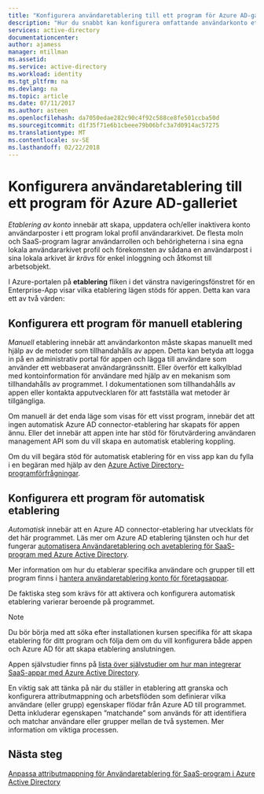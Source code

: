 ```yaml
---
title: "Konfigurera användaretablering till ett program för Azure AD-galleriet | Microsoft Docs"
description: "Hur du snabbt kan konfigurera omfattande användarkonto etablering och borttagning till program som redan finns i Azure AD Application Gallery"
services: active-directory
documentationcenter: 
author: ajamess
manager: mtillman
ms.assetid: 
ms.service: active-directory
ms.workload: identity
ms.tgt_pltfrm: na
ms.devlang: na
ms.topic: article
ms.date: 07/11/2017
ms.author: asteen
ms.openlocfilehash: da7050edae282c90c4f92c588ce8fe501ccba50d
ms.sourcegitcommit: d1f35f71e6b1cbeee79b06bfc3a7d0914ac57275
ms.translationtype: MT
ms.contentlocale: sv-SE
ms.lasthandoff: 02/22/2018
---
```

# <a name="how-to-configure-user-provisioning-to-an-azure-ad-gallery-application"></a>Konfigurera användaretablering till ett program för Azure AD-galleriet

*Etablering av konto* innebär att skapa, uppdatera och/eller inaktivera konto användarposter i ett program lokal profil användararkivet. De flesta moln och SaaS-program lagrar användarrollen och behörigheterna i sina egna lokala användararkivet profil och förekomsten av sådana en användarpost i sina lokala arkivet är *krävs* för enkel inloggning och åtkomst till arbetsobjekt.

I Azure-portalen på **etablering** fliken i det vänstra navigeringsfönstret för en Enterprise-App visar vilka etablering lägen stöds för appen. Detta kan vara ett av två värden:

## <a name="configuring-an-application-for-manual-provisioning"></a>Konfigurera ett program för manuell etablering

*Manuell* etablering innebär att användarkonton måste skapas manuellt med hjälp av de metoder som tillhandahålls av appen. Detta kan betyda att logga in på en administrativ portal för appen och lägga till användare som använder ett webbaserat användargränssnitt. Eller överför ett kalkylblad med kontoinformation för användare med hjälp av en mekanism som tillhandahålls av programmet. I dokumentationen som tillhandahålls av appen eller kontakta apputvecklaren för att fastställa wat metoder är tillgängliga.

Om manuell är det enda läge som visas för ett visst program, innebär det att ingen automatisk Azure AD connector-etablering har skapats för appen ännu. Eller det innebär att appen inte har stöd för förutvärdering användaren management API som du vill skapa en automatisk etablering koppling.

Om du vill begära stöd för automatisk etablering för en viss app kan du fylla i en begäran med hjälp av den [Azure Active Directory-programförfrågningar](https://aka.ms/aadapprequest).

## <a name="configuring-an-application-for-automatic-provisioning"></a>Konfigurera ett program för automatisk etablering

*Automatisk* innebär att en Azure AD connector-etablering har utvecklats för det här programmet. Läs mer om Azure AD etablering tjänsten och hur det fungerar [automatisera Användaretablering och avetablering för SaaS-program med Azure Active Directory](https://docs.microsoft.com/azure/active-directory/active-directory-saas-app-provisioning).

Mer information om hur du etablerar specifika användare och grupper till ett program finns i [hantera användaretablering konto för företagsappar](https://docs.microsoft.com/azure/active-directory/active-directory-enterprise-apps-manage-provisioning).

De faktiska steg som krävs för att aktivera och konfigurera automatisk etablering varierar beroende på programmet.

>[!NOTE]
>Du bör börja med att söka efter installationen kursen specifika för att skapa etablering för ditt program och följa dem om du vill konfigurera både appen och Azure AD för att skapa etablering anslutningen. 
>
>

Appen självstudier finns på [lista över självstudier om hur man integrerar SaaS-appar med Azure Active Directory](https://docs.microsoft.com/azure/active-directory/active-directory-saas-tutorial-list).

En viktig sak att tänka på när du ställer in etablering att granska och konfigurera attributmappning och arbetsflöden som definierar vilka användare (eller grupp) egenskaper flödar från Azure AD till programmet. Detta inkluderar egenskapen ”matchande” som används för att identifiera och matchar användare eller grupper mellan de två systemen. Mer information om viktiga processen.

## <a name="next-steps"></a>Nästa steg
[Anpassa attributmappning för Användaretablering för SaaS-program i Azure Active Directory](https://docs.microsoft.com/azure/active-directory/active-directory-saas-customizing-attribute-mappings)

